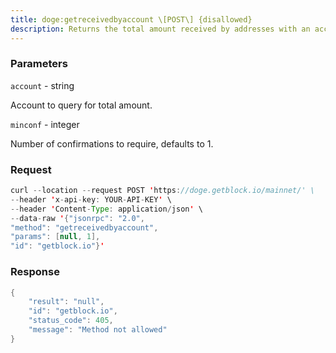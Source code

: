 ```yaml
---
title: doge:getreceivedbyaccount \[POST\] {disallowed}
description: Returns the total amount received by addresses with an account intransactions with at least a certain number of confirmations.
---
```


### Parameters


`account` - string

Account to query for total amount.

`minconf` - integer

Number of confirmations to require, defaults to 1.

### Request

``` java
curl --location --request POST 'https://doge.getblock.io/mainnet/' \
--header 'x-api-key: YOUR-API-KEY' \
--header 'Content-Type: application/json' \
--data-raw '{"jsonrpc": "2.0",
"method": "getreceivedbyaccount",
"params": [null, 1],
"id": "getblock.io"}'
```

###  Response

``` java
{
    "result": "null",
    "id": "getblock.io",
    "status_code": 405,
    "message": "Method not allowed"
}
```

